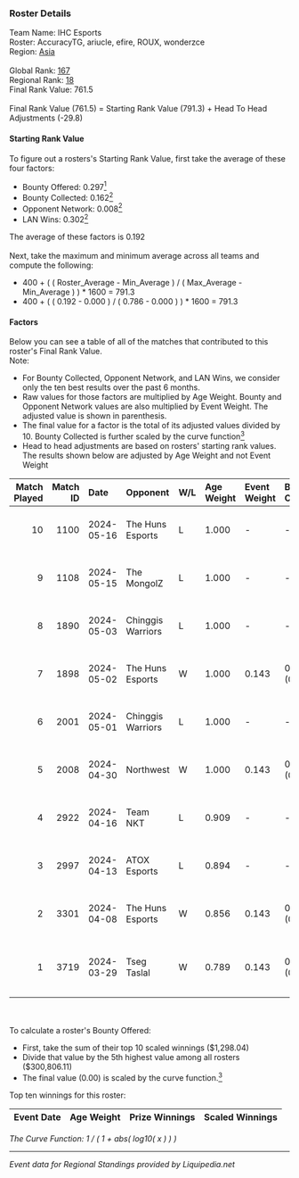 ### Roster Details<br />
Team Name: IHC Esports<br />
Roster: AccuracyTG, ariucle, efire, ROUX, wonderzce<br />
Region: [Asia]( ../standings_asia.md)<br />
<br />
Global Rank: [167](../standings_global.md)<br />
Regional Rank: [18]( ../standings_asia.md)<br />
Final Rank Value:  761.5<br />
<br />
Final Rank Value (761.5) = Starting Rank Value (791.3) + Head To Head Adjustments (-29.8)<br />

#### Starting Rank Value<br />
To figure out a rosters's Starting Rank Value, first take the average of these four factors:<br />
- Bounty Offered: 0.297[<sup>1</sup>](#table2)
- Bounty Collected: 0.162[<sup>2</sup>](#table1)
- Opponent Network: 0.008[<sup>2</sup>](#table1)
- LAN Wins: 0.302[<sup>2</sup>](#table1)

The average of these factors is 0.192<br />
<br />
Next, take the maximum and minimum average across all teams and compute the following:<br />
- 400 + ( ( Roster_Average - Min_Average ) / ( Max_Average - Min_Average ) ) * 1600 = 791.3
- 400 + ( ( 0.192 - 0.000 ) / ( 0.786 - 0.000 ) ) * 1600 = 791.3


#### Factors<br />
Below you can see a table of all of the matches that contributed to this roster's Final Rank Value.<br />
Note:<br />

- For Bounty Collected, Opponent Network, and LAN Wins, we consider only the ten best results over the past 6 months.
- Raw values for those factors are multiplied by Age Weight. Bounty and Opponent Network values are also multiplied by Event Weight. The adjusted value is shown in parenthesis.
- The final value for a factor is the total of its adjusted values divided by 10. Bounty Collected is further scaled by the curve function[<sup>3</sup>](#curveFunction)
- Head to head adjustments are based on rosters' starting rank values. The results shown below are adjusted by Age Weight and not Event Weight
<span id="table1"></span><br />


| Match Played | Match ID | Date       | Opponent          | W/L | Age Weight | Event Weight | Bounty Collected | Opponent Network | LAN Wins  | H2H Adj. | Roster                                      |
| -: | -: | :- | :- | :- | :- | :- | :- | :- | :- | -: | :- |
|           10 |     1100 | 2024-05-16 | The Huns Esports  | L   | 1.000      | -            | -                | -                | -         |   -12.32 | AccuracyTG, ariucle, efire, ROUX, wonderzce |
|            9 |     1108 | 2024-05-15 | The MongolZ       | L   | 1.000      | -            | -                | -                | -         |    -0.36 | AccuracyTG, ariucle, efire, ROUX, wonderzce |
|            8 |     1890 | 2024-05-03 | Chinggis Warriors | L   | 1.000      | -            | -                | -                | -         |   -14.74 | AccuracyTG, ariucle, efire, ROUX, wonderzce |
|            7 |     1898 | 2024-05-02 | The Huns Esports  | W   | 1.000      | 0.143        | 0.000 (0.000)    | 0.292 (0.042)    | 1 (1.000) |    18.85 | AccuracyTG, ariucle, efire, ROUX, wonderzce |
|            6 |     2001 | 2024-05-01 | Chinggis Warriors | L   | 1.000      | -            | -                | -                | -         |   -15.42 | AccuracyTG, ariucle, efire, ROUX, wonderzce |
|            5 |     2008 | 2024-04-30 | Northwest         | W   | 1.000      | 0.143        | 0.000 (0.000)    | 0.000 (0.000)    | 1 (1.000) |     3.02 | AccuracyTG, ariucle, efire, ROUX, wonderzce |
|            4 |     2922 | 2024-04-16 | Team NKT          | L   | 0.909      | -            | -                | -                | -         |   -23.80 | AccuracyTG, ariucle, efire, ROUX, wonderzce |
|            3 |     2997 | 2024-04-13 | ATOX Esports      | L   | 0.894      | -            | -                | -                | -         |    -3.76 | AccuracyTG, ariucle, efire, ROUX, wonderzce |
|            2 |     3301 | 2024-04-08 | The Huns Esports  | W   | 0.856      | 0.143        | 0.000 (0.000)    | 0.292 (0.036)    | 1 (0.856) |    16.29 | AccuracyTG, ariucle, efire, ROUX, wonderzce |
|            1 |     3719 | 2024-03-29 | Tseg Taslal       | W   | 0.789      | 0.143        | 0.000 (0.000)    | 0.000 (0.000)    | 0 (0.000) |     2.47 | Bajify, blackyg4n, Ensury, lannde, SKITZOOO |

<br />
<span id="table2"></span><br />
To calculate a roster's Bounty Offered:<br />

- First, take the sum of their top 10 scaled winnings ($1,298.04)
- Divide that value by the 5th highest value among all rosters ($300,806.11)
- The final value (0.00) is scaled by the curve function.[<sup>3</sup>](#curveFunction)

Top ten winnings for this roster:<br />

| Event Date | Age Weight | Prize Winnings | Scaled Winnings |
| :- | -: | :- | :- |


<span id="curveFunction"></span>_The Curve Function: 1 / ( 1 + abs( log10( x ) ) )_<br />

---
_Event data for Regional Standings provided by Liquipedia.net_<br />
